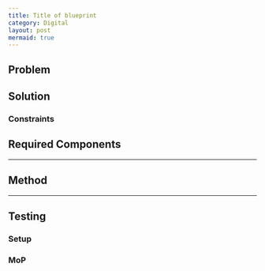 ```yaml
---
title: Title of blueprint
category: Digital
layout: post
mermaid: true
---
```


## Problem

## Solution

### Constraints

## Required Components


---

## Method


---


## Testing

### Setup


### MoP
